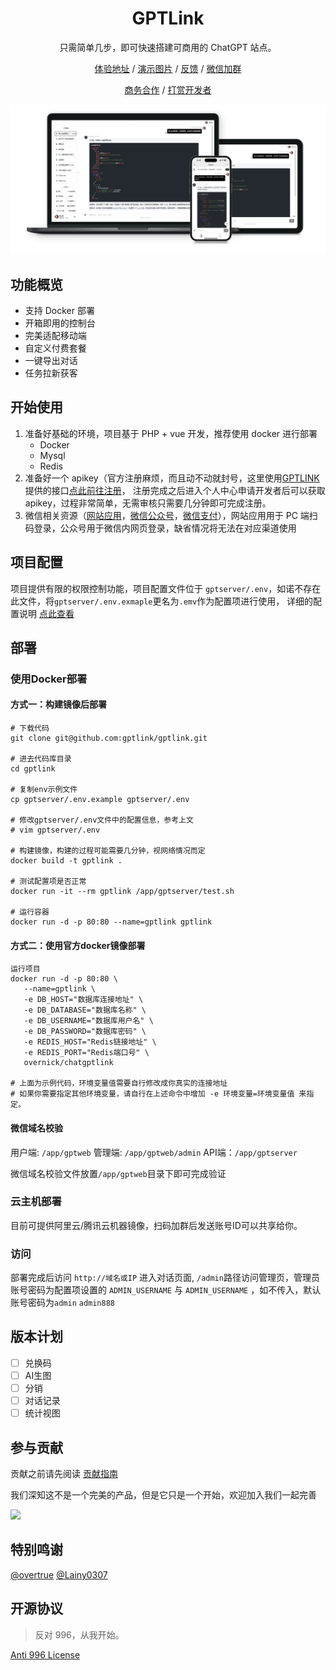 <div  align="center">

  <h1 align="center">GPTLink</h1>

 <p>只需简单几步，即可快速搭建可商用的 ChatGPT 站点。</p>

[体验地址](https://gpt-link.com/?shareOpenId=mjOfmdjyCBEku7fY) / [演示图片](./docs/show/README.md) / [反馈](https://github.com/gptlink/gptlink/issues) / [微信加群](./docs/images/qrcode.png)

[商务合作](./docs/images/qrcode.png) / [打赏开发者](./docs/images/payment.jpeg)

<img src="./docs/images/banner.png" />

</div>

## 功能概览
- 支持 Docker 部署
- 开箱即用的控制台
- 完美适配移动端
- 自定义付费套餐
- 一键导出对话
- 任务拉新获客

## 开始使用
1. 准备好基础的环境，项目基于 PHP + vue 开发，推荐使用 docker 进行部署
   - Docker
   - Mysql
   - Redis
2. 准备好一个 apikey（官方注册麻烦，而且动不动就封号，这里使用[GPTLINK](https://gpt-link.com)提供的接口[点此前往注册](https://gpt-link.com)，
注册完成之后进入个人中心申请开发者后可以获取 apikey，过程非常简单，无需审核只需要几分钟即可完成注册。
3. 微信相关资源（[网站应用](https://developers.weixin.qq.com/doc/oplatform/Website_App/WeChat_Login/Wechat_Login.html)，[微信公众号](https://mp.weixin.qq.com/)，[微信支付](https://pay.weixin.qq.com/)），网站应用用于 PC 端扫码登录，公众号用于微信内网页登录，缺省情况将无法在对应渠道使用


## 项目配置
项目提供有限的权限控制功能，项目配置文件位于 `gptserver/.env`，如诺不存在此文件，将`gptserver/.env.exmaple`更名为`.emv`作为配置项进行使用， 详细的配置说明 [点此查看](./docs/ENV.md)

## 部署

### 使用Docker部署

#### 方式一：构建镜像后部署
```shell
# 下载代码
git clone git@github.com:gptlink/gptlink.git

# 进去代码库目录
cd gptlink

# 复制env示例文件
cp gptserver/.env.example gptserver/.env

# 修改gptserver/.env文件中的配置信息，参考上文
# vim gptserver/.env

# 构建镜像，构建的过程可能需要几分钟，视网络情况而定
docker build -t gptlink .

# 测试配置项是否正常
docker run -it --rm gptlink /app/gptserver/test.sh

# 运行容器
docker run -d -p 80:80 --name=gptlink gptlink
```

#### 方式二：使用官方docker镜像部署
```
运行项目
docker run -d -p 80:80 \
   --name=gptlink \
   -e DB_HOST="数据库连接地址" \
   -e DB_DATABASE="数据库名称" \
   -e DB_USERNAME="数据库用户名" \
   -e DB_PASSWORD="数据库密码" \
   -e REDIS_HOST="Redis链接地址" \
   -e REDIS_PORT="Redis端口号" \
   overnick/chatgptlink

# 上面为示例代码，环境变量值需要自行修改成你真实的连接地址    
# 如果你需要指定其他环境变量，请自行在上述命令中增加 -e 环境变量=环境变量值 来指定。
```

#### 微信域名校验

用户端: `/app/gptweb`
管理端: `/app/gptweb/admin`
API端：`/app/gptserver`

微信域名校验文件放置`/app/gptweb`目录下即可完成验证

### 云主机部署
目前可提供阿里云/腾讯云机器镜像，扫码加群后发送账号ID可以共享给你。

###  访问
部署完成后访问 `http://域名或IP` 进入对话页面, `/admin`路径访问管理页，管理员账号密码为配置项设置的 `ADMIN_USERNAME` 与 `ADMIN_USERNAME` ，如不传入，默认账号密码为`admin` `admin888`

## 版本计划
- [ ] 兑换码
- [ ] AI生图
- [ ] 分销
- [ ] 对话记录
- [ ] 统计视图

## 参与贡献
贡献之前请先阅读 [贡献指南](./CONTRIBUTING.md)

我们深知这不是一个完美的产品，但是它只是一个开始，欢迎加入我们一起完善

<a href="https://github.com/gptlink/gptlink/graphs/contributors">
  <img src="https://contrib.rocks/image?repo=gptlink/gptlink" />
</a>

## 特别鸣谢
[@overtrue](https://github.com/overtrue) [@Lainy0307](https://github.com/Lainy0307)

## 开源协议

> 反对 996，从我开始。

[Anti 996 License](https://github.com/kattgu7/Anti-996-License/blob/master/LICENSE_CN_EN)
